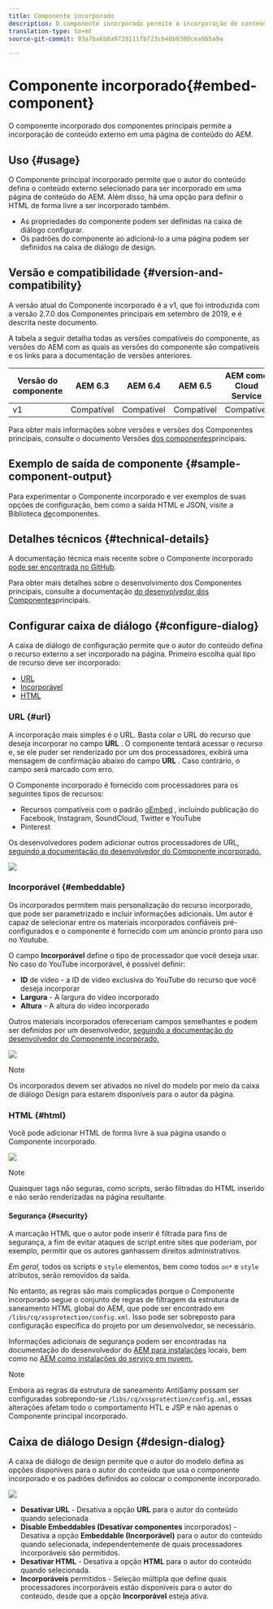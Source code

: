 ```yaml
---
title: Componente incorporado
description: O componente incorporado permite a incorporação de conteúdo externo em uma página de conteúdo do AEM.
translation-type: tm+mt
source-git-commit: 93a7ba6b8a972d111fb723cb40b0380cea9b5a9a

---
```



# Componente incorporado{#embed-component}

O componente incorporado dos componentes principais permite a incorporação de conteúdo externo em uma página de conteúdo do AEM.

## Uso {#usage}

O Componente principal incorporado permite que o autor do conteúdo defina o conteúdo externo selecionado para ser incorporado em uma página de conteúdo do AEM. Além disso, há uma opção para definir o HTML de forma livre a ser incorporado também.

* As propriedades do componente podem ser definidas na caixa de diálogo [](#configure-dialog)configurar.
* Os padrões do componente ao adicioná-lo a uma página podem ser definidos na caixa de diálogo [](#design-dialog)de design.

## Versão e compatibilidade {#version-and-compatibility}

A versão atual do Componente incorporado é a v1, que foi introduzida com a versão 2.7.0 dos Componentes principais em setembro de 2019, e é descrita neste documento.

A tabela a seguir detalha todas as versões compatíveis do componente, as versões do AEM com as quais as versões do componente são compatíveis e os links para a documentação de versões anteriores.

| Versão do componente | AEM 6.3 | AEM 6.4 | AEM 6.5 | AEM como Cloud Service |
|--- |--- |--- |---|---|
| v1 | Compatível | Compatível | Compatível | Compatível |

Para obter mais informações sobre versões e versões dos Componentes principais, consulte o documento Versões [dos componentes](/help/versions.md)principais.

## Exemplo de saída de componente {#sample-component-output}

Para experimentar o Componente incorporado e ver exemplos de suas opções de configuração, bem como a saída HTML e JSON, visite a Biblioteca [de](https://adobe.com/go/aem_cmp_library_embed)componentes.

## Detalhes técnicos {#technical-details}

A documentação técnica mais recente sobre o Componente incorporado [pode ser encontrada no GitHub](https://adobe.com/go/aem_cmp_tech_embed_v1).

Para obter mais detalhes sobre o desenvolvimento dos Componentes principais, consulte a documentação [do desenvolvedor dos Componentes](/help/developing/overview.md)principais.

## Configurar caixa de diálogo {#configure-dialog}

A caixa de diálogo de configuração permite que o autor do conteúdo defina o recurso externo a ser incorporado na página. Primeiro escolha qual tipo de recurso deve ser incorporado:

* [URL](#url)
* [Incorporável](#embeddable)
* [HTML](#html)

### URL {#url}

A incorporação mais simples é o URL. Basta colar o URL do recurso que deseja incorporar no campo **URL** . O componente tentará acessar o recurso e, se ele puder ser renderizado por um dos processadores, exibirá uma mensagem de confirmação abaixo do campo **URL** . Caso contrário, o campo será marcado com erro.

O Componente incorporado é fornecido com processadores para os seguintes tipos de recursos:

* Recursos compatíveis com o padrão [oEmbed](https://oembed.com/) , incluindo publicação do Facebook, Instagram, SoundCloud, Twitter e YouTube
* Pinterest

Os desenvolvedores podem adicionar outros processadores de URL, [seguindo a documentação do desenvolvedor do Componente incorporado.](https://github.com/adobe/aem-core-wcm-components/tree/master/content/src/content/jcr_root/apps/core/wcm/components/embed/v1/embed#extending-the-embed-component)

![](/help/assets/screen-shot-2019-09-25-10.08.29.png)

### Incorporável {#embeddable}

Os incorporados permitem mais personalização do recurso incorporado, que pode ser parametrizado e incluir informações adicionais. Um autor é capaz de selecionar entre os materiais incorporados confiáveis pré-configurados e o componente é fornecido com um anúncio pronto para uso no Youtube.

O campo **Incorporável** define o tipo de processador que você deseja usar. No caso do YouTube incorporável, é possível definir:

* **ID** de vídeo - a ID de vídeo exclusiva do YouTube do recurso que você deseja incorporar
* **Largura** - A largura do vídeo incorporado
* **Altura** - A altura do vídeo incorporado

Outros materiais incorporados ofereceriam campos semelhantes e podem ser definidos por um desenvolvedor, [seguindo a documentação do desenvolvedor do Componente incorporado.](https://github.com/adobe/aem-core-wcm-components/tree/master/content/src/content/jcr_root/apps/core/wcm/components/embed/v1/embed#extending-the-embed-component)

![](/help/assets/screen-shot-2019-09-25-10.15.00.png)

>[!NOTE]
>Os incorporados devem ser ativados no nível do modelo por meio da caixa de diálogo [](#design-dialog) Design para estarem disponíveis para o autor da página.

### HTML {#html}

Você pode adicionar HTML de forma livre à sua página usando o Componente incorporado.

![](/help/assets/screen-shot-2019-09-25-10.20.00.png)

>[!NOTE]
>Quaisquer tags não seguras, como scripts, serão filtradas do HTML inserido e não serão renderizadas na página resultante.

#### Segurança {#security}

A marcação HTML que o autor pode inserir é filtrada para fins de segurança, a fim de evitar ataques de script entre sites que poderiam, por exemplo, permitir que os autores ganhassem direitos administrativos.

*Em geral,* todos os scripts e `style` elementos, bem como todos `on*` e `style` atributos, serão removidos da saída.

No entanto, as regras são mais complicadas porque o Componente incorporado segue o conjunto de regras de filtragem da estrutura de saneamento HTML global do AEM, que pode ser encontrado em `/libs/cq/xssprotection/config.xml`. Isso pode ser sobreposto para configuração específica do projeto por um desenvolvedor, se necessário.

Informações adicionais de segurança podem ser encontradas na documentação do desenvolvedor do [AEM para instalações](https://docs.adobe.com/content/help/en/experience-manager-65/developing/introduction/security.html) locais, bem como no [AEM como instalações do serviço em nuvem.](https://docs.adobe.com/content/help/en/experience-manager-cloud-service/security/home.html)

>[!NOTE]
>Embora as regras da estrutura de saneamento AntiSamy possam ser configuradas sobrepondo-se `/libs/cq/xssprotection/config.xml`, essas alterações afetam todo o comportamento HTL e JSP e não apenas o Componente principal incorporado.

## Caixa de diálogo Design {#design-dialog}

A caixa de diálogo de design permite que o autor do modelo defina as opções disponíveis para o autor do conteúdo que usa o componente incorporado e os padrões definidos ao colocar o componente incorporado.

![](/help/assets/screen-shot-2019-09-25-10.25.28.png)

* **Desativar URL** - Desativa a opção **URL** para o autor do conteúdo quando selecionada
* **Disable Embeddables (Desativar componentes** incorporados) - Desativa a opção **Embeddable (Incorporável)** para o autor do conteúdo quando selecionada, independentemente de quais processadores incorporáveis são permitidos.
* **Desativar HTML** - Desativa a opção **HTML** para o autor do conteúdo quando selecionada.
* **Incorporáveis** permitidos - Seleção múltipla que define quais processadores incorporáveis estão disponíveis para o autor do conteúdo, desde que a opção **Incorporável** esteja ativa.
